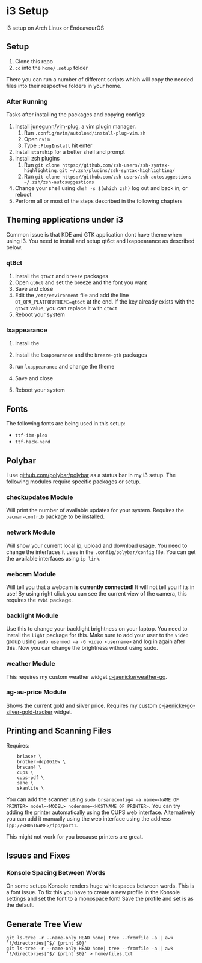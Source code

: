 # i3 Setup

i3 setup on Arch Linux or EndeavourOS

## Setup

1. Clone this repo
2. `cd` into the `home/.setup` folder

There you can run a number of different scripts which will copy the needed files into their respective folders in your home.

### After Running

Tasks after installing the packages and copying configs:

1. Install [junegunn/vim-plug](https://github.com/junegunn/vim-plug), a vim plugin manager.
   1. Run `.config/nvim/autoload/install-plug-vim.sh`
   2. Open `nvim`
   3. Type `:PlugInstall` hit enter
2. Install `starship` for a better shell and prompt
3. Install zsh plugins
   1. Run `git clone https://github.com/zsh-users/zsh-syntax-highlighting.git ~/.zsh/plugins/zsh-syntax-highlighting/`
   2. Run `git clone https://github.com/zsh-users/zsh-autosuggestions ~/.zsh/zsh-autosuggestions`
4. Change your shell using `chsh -s $(which zsh)` log out and back in, or reboot
5. Perform all or most of the steps described in the following chapters

## Theming applications under i3

Common issue is that KDE and GTK application dont have theme when using i3. You need to install and setup qt6ct and lxappearance as described below.

### qt6ct

1. Install the `qt6ct` and `breeze` packages 
2. Open `qt6ct` and set the breeze and the font you want
3. Save and close
4. Edit the `/etc/environment` file and add the line `QT_QPA_PLATFORMTHEME=qt6ct` at the end. If the key already exists with the `qt5ct` value, you can replace it with `qt6ct`
5. Reboot your system

### lxappearance

1. Install the 

1. Install the `lxappearance` and the `breeze-gtk` packages
2. run `lxappearance` and change the theme
3. Save and close
4. Reboot your system

## Fonts

The following fonts are being used in this setup:
- `ttf-ibm-plex`
- `ttf-hack-nerd`

## Polybar

I use [github.com/polybar/polybar](https://github.com/polybar/polybar) as a status bar in my i3 setup. The following modules require specific packages or setup.

### checkupdates Module

Will print the number of available updates for your system. Requires the `pacman-contrib` package to be installed.

### network Module

Will show your current local ip, upload and download usage. You need to change the interfaces it uses in the `.config/polybar/config` file. You can get the available interfaces using `ip link`.

### webcam Module

Will tell you that a webcam **is currently connected**! It will not tell you if its in use! By using right click you can see the current view of the camera, this requires the `zvbi` package.

### backlight Module

Use this to change your backlight brightness on your laptop. You need to install the `light` package for this. Make sure to add your user to the `video` group using `sudo usermod -a -G video <username>` and log in again after this. Now you can change the brightness without using sudo.

### weather Module

This requires my custom weather widget [c-jaenicke/weather-go](https://github.com/c-jaenicke/weather-go).

### ag-au-price Module

Shows the current gold and silver price. Requires my custom [c-jaenicke/go-silver-gold-tracker](https://github.com/c-jaenicke/go-silver-gold-tracker) widget.

## Printing and Scanning Files

Requires:
```shell
    brlaser \
    brother-dcp1610w \
    brscan4 \
    cups \
    cups-pdf \
    sane \
    skanlite \
```

You can add the scanner using `sudo brsaneconfig4 -a name=<NAME OF PRINTER> model=<MODEL> nodename=<HOSTNAME OF PRINTER>`.
You can try adding the printer automatically using the CUPS web interface. Alternatively you can add it manually using the web interface using the address `ipp://<HOSTNAME>/ipp/port1`.

This might not work for you because printers are great.

## Issues and Fixes

### Konsole Spacing Between Words

On some setups Konsole renders huge whitespaces between words. This is a font issue. To fix this you have to create a new profile in the Konsole settings and set the font to a monospace font! Save the profile and set is as the default.

## Generate Tree View

```shell
git ls-tree -r --name-only HEAD home| tree --fromfile -a | awk '!/directories|^$/ {print $0}'
git ls-tree -r --name-only HEAD home| tree --fromfile -a | awk '!/directories|^$/ {print $0}' > home/files.txt
```
